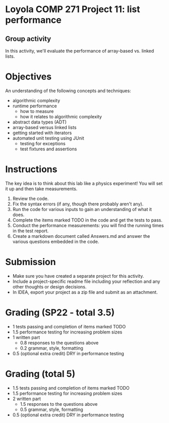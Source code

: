 # Loyola COMP 271 Project 11: list performance

## Group activity

In this activity, we'll evaluate the performance of array-based vs. linked lists.

# Objectives

An understanding of the following concepts and techniques:

- algorithmic complexity
- runtime performance
  - how to measure
  - how it relates to algorithmic complexity
- abstract data types (ADT)
- array-based versus linked lists
- getting started with iterators
- automated unit testing using JUnit
  - testing for exceptions
  - test fixtures and assertions
  
# Instructions

The key idea is to think about this lab like a physics experiment! 
You will set it up and then take measurements.

1. Review the code.
1. Fix the syntax errors (if any, though there probably aren't any).
2. Run the code for various inputs to gain an understanding of what it does.
3. Complete the items marked TODO in the code and get the tests to pass.
2. Conduct the performance measurements: you will find the running times in the test report.
4. Create a markdown document called Answers.md and answer the various questions embedded in the code.

# Submission

- Make sure you have created a separate project for this activity.
- Include a project-specific readme file including your reflection and any other thoughts or design decisions.
- In IDEA, export your project as a zip file and submit as an attachment. 

# Grading (SP22 - total 3.5)

- 1 tests passing and completion of items marked TODO
- 1.5 performance testing for increasing problem sizes
- 1 written part
  - 0.8 responses to the questions above
  - 0.2 grammar, style, formatting
- 0.5 (optional extra credit) DRY in performance testing 

# Grading (total 5)

- 1.5 tests passing and completion of items marked TODO
- 1.5 performance testing for increasing problem sizes
- 2 written part
  - 1.5 responses to the questions above
  - 0.5 grammar, style, formatting
- 0.5 (optional extra credit) DRY in performance testing 
